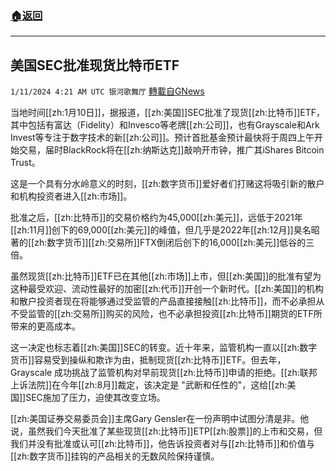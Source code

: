 ###  [:house:返回](README.md)
---


## 美国SEC批准现货比特币ETF
`1/11/2024 4:21 AM UTC 银河歌舞厅` [轉載自GNews](https://gnews.org/articles/2207266)

当地时间[[zh:1月10日]]，据报道，[[zh:美国]]SEC批准了现货[[zh:比特币]]ETF，其中包括有富达（Fidelity）和Invesco等老牌[[zh:公司]]，也有Grayscale和Ark Invest等专注于数字技术的新[[zh:公司]]。预计首批基金预计最快将于周四上午开始交易，届时BlackRock将在[[zh:纳斯达克]]敲响开市钟，推广其iShares Bitcoin Trust。

这是一个具有分水岭意义的时刻，[[zh:数字货币]]爱好者们打赌这将吸引新的散户和机构投资者进入[[zh:市场]]。

批准之后，[[zh:比特币]]的交易价格约为45,000[[zh:美元]]，远低于2021年[[zh:11月]]创下的69,000[[zh:美元]]的峰值，但几乎是2022年[[zh:12月]]臭名昭著的[[zh:数字货币]][[zh:交易所]]FTX倒闭后创下的16,000[[zh:美元]]低谷的三倍。

虽然现货[[zh:比特币]]ETF已在其他[[zh:市场]]上市，但[[zh:美国]]的批准有望为这种最受欢迎、流动性最好的加密[[zh:代币]]开创一个新时代。[[zh:美国]]的机构和散户投资者现在将能够通过受监管的产品直接接触[[zh:比特币]]，而不必承担从不受监管的[[zh:交易所]]购买的风险，也不必承担投资[[zh:比特币]]期货的ETF所带来的更高成本。

这一决定也标志着[[zh:美国]]SEC的转变。近十年来，监管机构一直以[[zh:数字货币]]容易受到操纵和欺诈为由，抵制现货[[zh:比特币]]ETF。但去年，Grayscale 成功挑战了监管机构对早前现货[[zh:比特币]]申请的拒绝。[[zh:联邦上诉法院]]在今年[[zh:8月]]裁定，该决定是 "武断和任性的"，这给[[zh:美国]]SEC施加了压力，迫使其改变立场。

[[zh:美国证券交易委员会]]主席Gary Gensler在一份声明中试图分清是非。他说，虽然我们今天批准了某些现货[[zh:比特币]]ETP[[zh:股票]]的上市和交易，但我们并没有批准或认可[[zh:比特币]]，他告诉投资者对与[[zh:比特币]]和价值与[[zh:数字货币]]挂钩的产品相关的无数风险保持谨慎。


